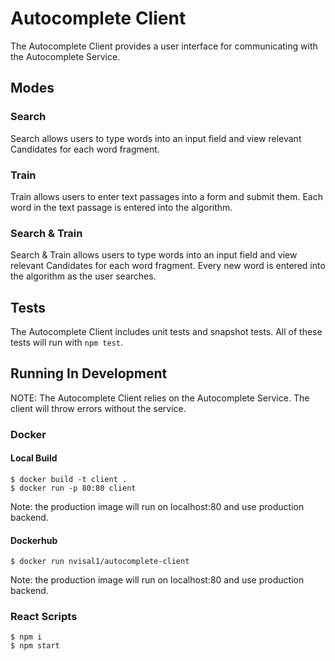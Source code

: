 # Autocomplete Client

The Autocomplete Client provides a user interface for communicating with the Autocomplete Service. 

## Modes

### Search

Search allows users to type words into an input field and view
relevant Candidates for each word fragment.

### Train

Train allows users to enter text passages into a form and submit
them. Each word in the text passage is entered into the algorithm.

### Search & Train

Search & Train allows users to type words into an input field and view
relevant Candidates for each word fragment. Every new word is entered
into the algorithm as the user searches.


## Tests

The Autocomplete Client includes unit tests and snapshot tests. All of these tests
will run with `npm test`.


## Running In Development

NOTE: The Autocomplete Client relies on the Autocomplete Service. The client will throw errors without the service.

### Docker

#### Local Build

```
$ docker build -t client .
$ docker run -p 80:80 client
```

Note: the production image will run on localhost:80 and use production backend.

#### Dockerhub

```
$ docker run nvisal1/autocomplete-client
```

Note: the production image will run on localhost:80 and use production backend.


### React Scripts

```
$ npm i
$ npm start
```